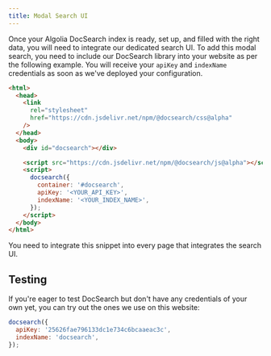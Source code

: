 ```yaml
---
title: Modal Search UI
---
```


Once your Algolia DocSearch index is ready, set up, and filled with the right
data, you will need to integrate our dedicated search UI. To add this modal
search, you need to include our DocSearch library into your website as per the
following example. You will receive your `apiKey` and `indexName` credentials as
soon as we've deployed your configuration.

```html
<html>
  <head>
    <link
      rel="stylesheet"
      href="https://cdn.jsdelivr.net/npm/@docsearch/css@alpha"
    />
  </head>
  <body>
    <div id="docsearch"></div>

    <script src="https://cdn.jsdelivr.net/npm/@docsearch/js@alpha"></script>
    <script>
      docsearch({
        container: '#docsearch',
        apiKey: '<YOUR_API_KEY>',
        indexName: '<YOUR_INDEX_NAME>',
      });
    </script>
  </body>
</html>
```

You need to integrate this snippet into every page that integrates the search
UI.

## Testing

If you're eager to test DocSearch but don't have any credentials of your own
yet, you can try out the ones we use on this website:

```javascript
docsearch({
  apiKey: '25626fae796133dc1e734c6bcaaeac3c',
  indexName: 'docsearch',
});
```
